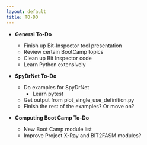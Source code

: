 ```yaml
---
layout: default
title: TO-DO
---
```


* **General To-Do**
  * Finish up Bit-Inspector tool presentation
  * Review certain BootCamp topics
  * Clean up Bit Inspector code
  * Learn Python extensively

* **SpyDrNet To-Do**
  * Do examples for SpyDrNet
    * Learn pytest
  * Get output from plot_single_use_definition.py
  * Finish the rest of the examples? Or move on?

* **Computing Boot Camp To-Do**
  * New Boot Camp module list
  * Improve Project X-Ray and BIT2FASM modules?

<!-- 
Log Template

### Week N: , 2021

* **Monday**:
  *
* **Tuesday**: 
  *
* **Wednesday**: 
  *
* **Thursday**: 
  *
* **Friday**:
 -->

